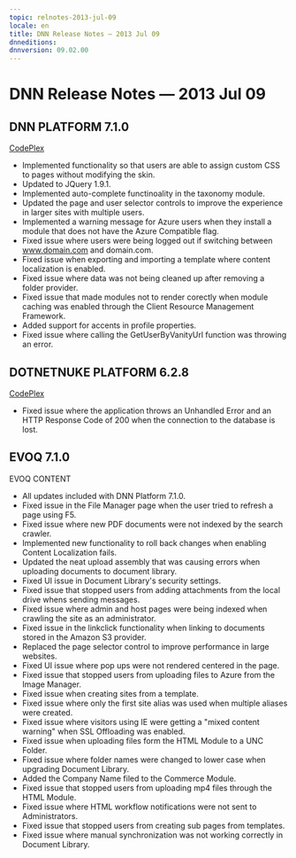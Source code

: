 ```yaml
---
topic: relnotes-2013-jul-09
locale: en
title: DNN Release Notes — 2013 Jul 09
dnneditions: 
dnnversion: 09.02.00
---
```


# DNN Release Notes — 2013 Jul 09

## DNN PLATFORM 7.1.0

[CodePlex](http://dotnetnuke.codeplex.com/releases/view/108560)

*   Implemented functionality so that users are able to assign custom CSS to pages without modifying the skin.
*   Updated to JQuery 1.9.1.
*   Implemented auto-complete functinoality in the taxonomy module.
*   Updated the page and user selector controls to improve the experience in larger sites with multiple users.
*   Implemented a warning message for Azure users when they install a module that does not have the Azure Compatible flag.
*   Fixed issue where users were being logged out if switching between www.domain.com and domain.com.
*   Fixed issue when exporting and importing a template where content localization is enabled.
*   Fixed issue where data was not being cleaned up after removing a folder provider.
*   Fixed issue that made modules not to render corectly when module caching was enabled through the Client Resource Management Framework.
*   Added support for accents in profile properties.
*   Fixed issue where calling the GetUserByVanityUrl function was throwing an error.

## DOTNETNUKE PLATFORM 6.2.8

[CodePlex](http://dotnetnuke.codeplex.com/releases/view/108860)

*   Fixed issue where the application throws an Unhandled Error and an HTTP Response Code of 200 when the connection to the database is lost.

## EVOQ 7.1.0

EVOQ CONTENT

*   All updates included with DNN Platform 7.1.0.
*   Fixed issue in the File Manager page when the user tried to refresh a page using F5.
*   Fixed issue where new PDF documents were not indexed by the search crawler.
*   Implemented new functionality to roll back changes when enabling Content Localization fails.
*   Updated the neat upload assembly that was causing errors when uploading documents to document library.
*   Fixed UI issue in Document Library's security settings.
*   Fixed issue that stopped users from adding attachments from the local drive whens sending messages.
*   Fixed issue where admin and host pages were being indexed when crawling the site as an administrator.
*   Fixed issue in the linkclick functionality when linking to documents stored in the Amazon S3 provider.
*   Replaced the page selector control to improve performance in large websites.
*   Fixed UI issue where pop ups were not rendered centered in the page.
*   Fixed issue that stopped users from uploading files to Azure from the Image Manager.
*   Fixed issue when creating sites from a template.
*   Fixed issue where only the first site alias was used when multiple aliases were created.
*   Fixed issue where visitors using IE were getting a "mixed content warning" when SSL Offloading was enabled.
*   Fixed issue when uploading files form the HTML Module to a UNC Folder.
*   Fixed issue where folder names were changed to lower case when upgrading Document Library.
*   Added the Company Name filed to the Commerce Module.
*   Fixed issue that stopped users from uploading mp4 files through the HTML Module.
*   Fixed issue where HTML workflow notifications were not sent to Administrators.
*   Fixed issue that stopped users from creating sub pages from templates.
*   Fixed issue where manual synchronization was not working correctly in Document Library.